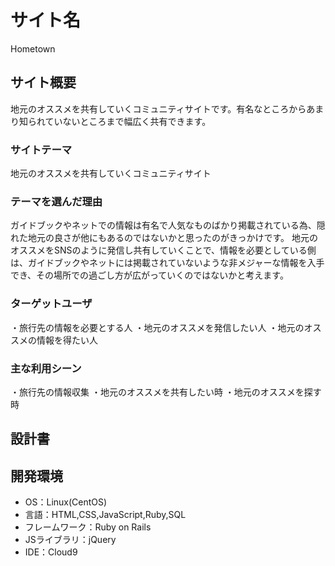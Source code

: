 # サイト名

Hometown

## サイト概要

地元のオススメを共有していくコミュニティサイトです。有名なところからあまり知られていないところまで幅広く共有できます。

### サイトテーマ

地元のオススメを共有していくコミュニティサイト

### テーマを選んだ理由

ガイドブックやネットでの情報は有名で人気なものばかり掲載されている為、隠れた地元の良さが他にもあるのではないかと思ったのがきっかけです。
地元のオススメをSNSのように発信し共有していくことで、情報を必要としている側は、ガイドブックやネットには掲載されていないような非メジャーな情報を入手でき、その場所での過ごし方が広がっていくのではないかと考えます。

### ターゲットユーザ

・旅行先の情報を必要とする人
・地元のオススメを発信したい人
・地元のオススメの情報を得たい人

### 主な利用シーン

・旅行先の情報収集
・地元のオススメを共有したい時
・地元のオススメを探す時

## 設計書

## 開発環境
- OS：Linux(CentOS)
- 言語：HTML,CSS,JavaScript,Ruby,SQL
- フレームワーク：Ruby on Rails
- JSライブラリ：jQuery
- IDE：Cloud9